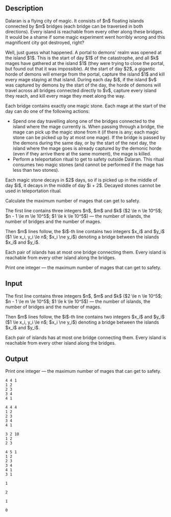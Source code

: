 ## Description

<div><p>Dalaran is a flying city of magic. It consists of $n$ floating islands connected by $m$ bridges (each bridge can be traversed in both directions). Every island is reachable from every other along these bridges. It would be a shame if some magic experiment went horribly wrong and this magnificent city got destroyed, right?</p><p>Well, just guess what happened. A portal to demons' realm was opened at the island $1$. This is the start of day $1$ of the catastrophe, and all $k$ mages have gathered at the island $1$ (they were trying to close the portal, but found out that it was impossible). At the start of day $2$, a gigantic horde of demons will emerge from the portal, capture the island $1$ and kill every mage staying at that island. During each day $i$, if the island $v$ was captured by demons by the start of the day, the horde of demons will travel across all bridges connected <span class="tex-font-style-bf">directly to $v$</span>, capture every island they reach, and kill every mage they meet along the way.</p><p>Each bridge contains exactly one magic stone. Each mage at the start of the day can do one of the following actions:</p><ul> <li> Spend one day travelling along one of the bridges connected to the island where the mage currently is. When passing through a bridge, the mage can pick up the magic stone from it (if there is any; each magic stone can be picked up by at most one mage). If the bridge is passed by the demons during the same day, or by the start of the next day, the island where the mage goes is already captured by the demonic horde (even if they arrive there at the same moment), the mage is killed. </li><li> Perform a teleportation ritual to get to safety outside Dalaran. This ritual consumes two magic stones (and cannot be performed if the mage has less than two stones). </li></ul><p>Each magic stone decays in $2$ days, so if is picked up in the middle of day $i$, it decays in the middle of day $i + 2$. Decayed stones cannot be used in teleportation ritual.</p><p>Calculate the maximum number of mages that can get to safety.</p></div><div class="input-specification"><p>The first line contains three integers $n$, $m$ and $k$ ($2 \le n \le 10^5$; $n - 1 \le m \le 10^5$; $1 \le k \le 10^5$) — the number of islands, the number of bridges and the number of mages.</p><p>Then $m$ lines follow, the $i$-th line contains two integers $x_i$ and $y_i$ ($1 \le x_i, y_i \le n$; $x_i \ne y_i$) denoting a bridge between the islands $x_i$ and $y_i$.</p><p>Each pair of islands has at most one bridge connecting them. Every island is reachable from every other island along the bridges.</p></div><div class="output-specification"><p>Print one integer — the maximum number of mages that can get to safety.</p></div>

## Input

<p>The first line contains three integers $n$, $m$ and $k$ ($2 \le n \le 10^5$; $n - 1 \le m \le 10^5$; $1 \le k \le 10^5$) — the number of islands, the number of bridges and the number of mages.</p><p>Then $m$ lines follow, the $i$-th line contains two integers $x_i$ and $y_i$ ($1 \le x_i, y_i \le n$; $x_i \ne y_i$) denoting a bridge between the islands $x_i$ and $y_i$.</p><p>Each pair of islands has at most one bridge connecting them. Every island is reachable from every other island along the bridges.</p>

## Output

<p>Print one integer — the maximum number of mages that can get to safety.</p>





```input1
4 4 1
1 2
2 3
3 4
4 1
```




```input2
4 4 4
1 2
2 3
3 4
4 1
```




```input3
3 2 10
1 2
2 3
```




```input4
4 5 1
1 2
2 3
3 4
4 1
3 1
```




```output1
1
```




```output2
2
```




```output3
1
```




```output4
0
```


